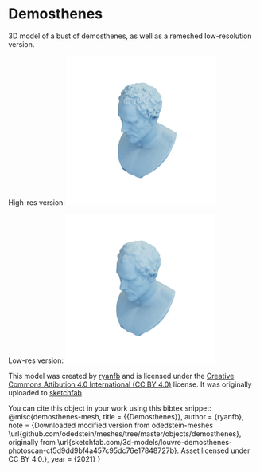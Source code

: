 # Demosthenes

3D model of a bust of demosthenes, as well as a remeshed low-resolution version.

High-res version:
![demosthenes](demosthenes.png)

Low-res version:
![demosthenes-low-res](demosthenes-low-res.png)

This model was created by [ryanfb](https://sketchfab.com/ryanfb) and is
licensed under the [Creative Commons Attibution 4.0 International (CC BY 4.0)](https://creativecommons.org/licenses/by/4.0/) license.
It was originally uploaded to [sketchfab](https://sketchfab.com/3d-models/louvre-demosthenes-photoscan-cf5d9dd9bf4a457c95dc76e17848727b).

You can cite this object in your work using this bibtex snippet:
    @misc{demosthenes-mesh,
      title = {{Demosthenes}},
      author = {ryanfb},
      note = {Downloaded modified version from odedstein-meshes \url{github.com/odedstein/meshes/tree/master/objects/demosthenes}, originally from \url{sketchfab.com/3d-models/louvre-demosthenes-photoscan-cf5d9dd9bf4a457c95dc76e17848727b}. Asset licensed under CC BY 4.0.},
      year = {2021}
    }
